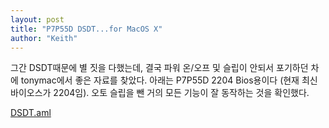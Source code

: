 ```yaml
---
layout: post
title: "P7P55D DSDT...for MacOS X"
author: "Keith"
---
```


그간 DSDT때문에 별 짓을 다했는데, 결국 파워 온/오프 및 슬립이 안되서 포기하던 차에 tonymac에서 좋은 자료를 찾았다.
아래는 P7P55D 2204 Bios용이다 (현재 최신 바이오스가 2204임). 오토 슬립을 뺀 거의 모든 기능이 잘 동작하는 것을 확인했다.

[ DSDT.aml](http://tonebrew.tistory.com/attachment/cfile25.uf@18132A354D315FD607DD33.aml)



